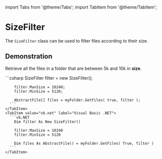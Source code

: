 import Tabs from '@theme/Tabs';
import TabItem from '@theme/TabItem';

# SizeFilter

The `SizeFilter` class can be used to filter files according to their size.

## Demonstration
Retrieve all the files in a folder that are between 5k and 10k in **size**.

<Tabs>
    <TabItem value="csharp" label="C#" default>
      ```csharp
        SizeFilter filter = new SizeFilter();

        filter.MaxSize = 10240;
        filter.MinSize = 5120; 

        AbstractFile[] files = myFolder.GetFiles( true, filter );
      ```
    </TabItem>
    <TabItem value="vb.net" label="Visual Basic .NET">
      ```vb.NET
        Dim filter As New SizeFilter()

        filter.MaxSize = 10240
        filter.MinSize = 5120 

        Dim files As AbstractFile() = myFolder.GetFiles( True, filter )
      ```
    </TabItem>
</Tabs>